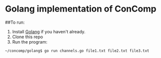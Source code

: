 # Golang implementation of ConComp

##To run:

1. Install [Golang](https://golang.org/doc/install) if you haven't already.
2. Clone this repo
3. Run the program:

```
~/concomp/golang$ go run channels.go file1.txt file2.txt file3.txt
```